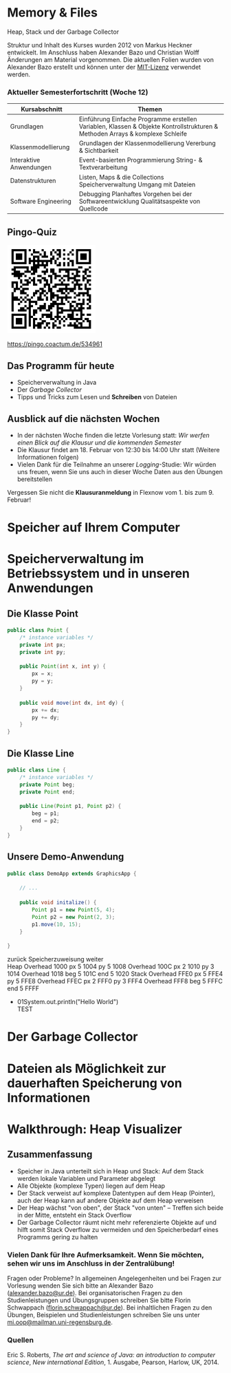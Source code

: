 # Memory & Files

<span class="subtitle">Heap, Stack und der Garbage Collector</span>

<span class="blocktext">Struktur und Inhalt des Kurses wurden 2012 von Markus Heckner entwickelt. Im Anschluss haben Alexander Bazo und Christian Wolff Änderungen am Material vorgenommen. Die aktuellen Folien wurden von Alexander Bazo erstellt und können unter der [MIT-Lizenz](https://raw.githubusercontent.com/OOP-Regensburg/OOP-Folien/master/LICENSE) verwendet werden.</span>

>>>

### Aktueller Semesterfortschritt (Woche 12)

<table class="lecture-plan">
<thead>
<tr>
<th>Kursabschnitt</th>
<th>Themen</th>
</tr>
</thead>
<tbody>
<tr>
<td>Grundlagen</td>
<td>
<span class="done">Einführung</span>
<span class="done">Einfache Programme erstellen</span>
<span class="done">Variablen, Klassen &amp; Objekte</span>
<span class="done">Kontrollstrukturen &amp; Methoden</span>
<span class="done">Arrays &amp; komplexe Schleife</span></td>
</tr>
<tr>
<td>Klassenmodellierung</td>
<td>
<span class="done">Grundlagen der Klassenmodellierung</span>
<span class="done">Vererbung &amp; Sichtbarkeit</span>
</tr>
<tr>
<td>Interaktive Anwendungen</td>
<td>
<span class="done">Event-basierten Programmierung</span>
<span class="done">String- &amp; Textverarbeitung</span>
</tr>
<tr>
<td>Datenstrukturen</td>
<td>
<span class="done">Listen, Maps &amp; die Collections</span>
<span class="current">Speicherverwaltung</span>
<span class="current">Umgang mit Dateien</span>
</tr>
<tr>
<td>Software Engineering</td>
<td>
<span class="done">Debugging</span>
<span>Planhaftes Vorgehen bei der Softwareentwicklung</span>
<span>Qualitätsaspekte von Quellcode</span>
</tr>
</tbody>
</table>

>>>

## Pingo-Quiz

![large-image](slides/images/pingo-2020-01-27.png)

https://pingo.coactum.de/534961

>>>

## Das Programm für heute

- Speicherverwaltung in Java
- Der *Garbage Collector*
- Tipps und Tricks zum Lesen und **Schreiben** von Dateien

>>>

## Ausblick auf die nächsten Wochen

- In der nächsten Woche finden die letzte Vorlesung statt: *Wir werfen einen Blick auf die Klausur und die kommenden Semester*
- Die Klausur findet am 18. Februar von 12:30 bis 14:00 Uhr statt (Weitere Informationen folgen)
- Vielen Dank für die Teilnahme an unserer *Logging*-Studie: Wir würden uns freuen, wenn Sie uns auch in dieser Woche Daten aus den Übungen bereitstellen

<span class="hint">Vergessen Sie nicht die **Klausuranmeldung** in Flexnow vom 1. bis zum 9. Februar!</span>

>>>

# Speicher auf Ihrem Computer

>>>

# Speicherverwaltung im Betriebssystem und in unseren Anwendungen

>>>

## Die Klasse Point

``` java
public class Point {
    /* instance variables */
    private int px;
    private int py;

    public Point(int x, int y) {
        px = x;
        py = y;
    }

    public void move(int dx, int dy) {
        px += dx;
        py += dy;
    }
}
```

>>>

## Die Klasse Line

``` java
public class Line {
    /* instance variables */
    private Point beg;
    private Point end;

    public Line(Point p1, Point p2) {
        beg = p1;
        end = p2;
    }
}
```

>>>

## Unsere Demo-Anwendung

``` java
public class DemoApp extends GraphicsApp {

    // ...

    public void initalize() {
        Point p1 = new Point(5, 4);
        Point p2 = new Point(2, 3);
        p1.move(10, 15);
    }

}
```

>>>

<span class="memory-menu">
    <span class="button back">zurück</span>
        <span class="title">Speicherzuweisung</span>
    <span class="button next">weiter</span>
</span>

<div class="memory-visualizer">
    <span class="frame heap">
        <span class="title">Heap</span>
        <span class="field">
            <span class="label"></span>
            <span class="value highlighted">Overhead</span>
            <span class="address">1000</span>
        </span>
        <span class="field">
            <span class="label">px</span>
            <span class="value">5</span>
            <span class="address">1004</span>
        </span>
        <span class="field">
            <span class="label">py</span>
            <span class="value">5</span>
            <span class="address">1008</span>
        </span>
         <span class="field">
            <span class="label"></span>
            <span class="value highlighted">Overhead</span>
            <span class="address">100C</span>
        </span>
        <span class="field">
            <span class="label">px</span>
            <span class="value">2</span>
            <span class="address">1010</span>
        </span>
        <span class="field">
            <span class="label">py</span>
            <span class="value">3</span>
            <span class="address">1014</span>
        </span>
         <span class="field">
            <span class="label"></span>
            <span class="value highlighted">Overhead</span>
            <span class="address">1018</span>
        </span>
        <span class="field">
            <span class="label">beg</span>
            <span class="value">5</span>
            <span class="address">101C</span>
        </span>
        <span class="field">
            <span class="label">end</span>
            <span class="value">5</span>
            <span class="address">1020</span>
        </span>
    </span>
    <span class="frame stack">
        <span class="title">Stack</span>
        <span class="field">
            <span class="label"></span>
            <span class="value highlighted">Overhead</span>
            <span class="address">FFE0</span>
        </span>
        <span class="field">
            <span class="label">px</span>
            <span class="value">5</span>
            <span class="address">FFE4</span>
        </span>
        <span class="field">
            <span class="label">py</span>
            <span class="value">5</span>
            <span class="address">FFE8</span>
        </span>
         <span class="field">
            <span class="label"></span>
            <span class="value highlighted">Overhead</span>
            <span class="address">FFEC</span>
        </span>
        <span class="field">
            <span class="label">px</span>
            <span class="value">2</span>
            <span class="address">FFF0</span>
        </span>
        <span class="field">
            <span class="label">py</span>
            <span class="value">3</span>
            <span class="address">FFF4</span>
        </span>
         <span class="field">
            <span class="label"></span>
            <span class="value highlighted">Overhead</span>
            <span class="address">FFF8</span>
        </span>
        <span class="field">
            <span class="label">beg</span>
            <span class="value">5</span>
            <span class="address">FFFC</span>
        </span>
        <span class="field">
            <span class="label">end</span>
            <span class="value">5</span>
            <span class="address">FFFF</span>
        </span>
    </span>
    <ul class="code">
        <li class="selected"><span class="line-number">01</span>System.out.println("Hello World")</li>
        <span class="info">TEST</span>
    </ul>
</div>

>>>

# Der Garbage Collector

>>>

# Dateien als Möglichkeit zur dauerhaften Speicherung von Informationen

>>>

# Walkthrough: Heap Visualizer

>>>

## Zusammenfassung

- Speicher in Java unterteilt sich in Heap und Stack: Auf dem Stack werden lokale Variablen und Parameter abgelegt
- Alle Objekte (komplexe Typen) liegen auf dem Heap
- Der Stack verweist auf komplexe Datentypen auf dem Heap (Pointer), auch der Heap kann auf andere Objekte auf dem Heap verweisen
- Der Heap wächst "von oben", der Stack "von unten" – Treffen sich beide in der Mitte, entsteht ein Stack Overflow
- Der Garbage Collector räumt nicht mehr referenzierte Objekte auf und hilft somit Stack Overflow zu vermeiden und den Speicherbedarf eines Programms gering zu halten

>>>

### Vielen Dank für Ihre Aufmerksamkeit. Wenn Sie möchten, sehen wir uns im Anschluss in der Zentralübung!

<span class="blocktext">Fragen oder Probleme? In allgemeinen Angelegenheiten und bei Fragen zur Vorlesung wenden Sie sich bitte an Alexander Bazo (alexander.bazo@ur.de). Bei organisatorischen Fragen zu den Studienleistungen und Übungsgruppen schreiben Sie bitte Florin Schwappach (florin.schwappach@ur.de). Bei inhaltlichen Fragen zu den Übungen, Beispielen und Studienleistungen schreiben Sie uns unter mi.oop@mailman.uni-regensburg.de.</span>

>>>

### Quellen

<span class="sources">Eric S. Roberts, *The art and science of Java: an introduction to computer science*, *New international Edition*, 1. Ausgabe, Pearson, Harlow, UK, 2014.
</span>